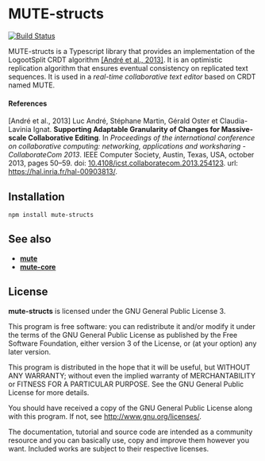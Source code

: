 # MUTE-structs

[![Build Status](https://travis-ci.org/coast-team/mute-structs.svg?branch=master)](https://travis-ci.org/coast-team/mute-structs)

MUTE-structs is a Typescript library that provides an implementation of the
LogootSplit CRDT algorithm [[André et al., 2013]](#ref-1). It is an optimistic replication
algorithm that ensures eventual consistency on replicated text sequences.
It is used in a *real-time collaborative text editor* based on CRDT named MUTE.


#### References

[André et al., 2013]<a id="ref-1"> Luc André, Stéphane Martin, Gérald Oster et Claudia-Lavinia Ignat. **Supporting Adaptable Granularity of Changes for Massive-scale Collaborative Editing**. In *Proceedings of the international conference on collaborative computing: networking, applications and worksharing - CollaborateCom 2013*. IEEE Computer Society, Austin, Texas, USA, october 2013, pages 50–59. doi: [10.4108/icst.collaboratecom.2013.254123](https://dx.doi.org/10.4108/icst.collaboratecom.2013.254123). url: https://hal.inria.fr/hal-00903813/.


## Installation

```
npm install mute-structs
```

## See also

* [**mute**](https://github.com/coast-team/mute)
* [**mute-core**](https://github.com/coast-team/mute-core)

## License

**mute-structs** is licensed under the GNU General Public License 3.

This program is free software: you can redistribute it and/or modify it under
the terms of the GNU General Public License as published by the Free Software
Foundation, either version 3 of the License, or (at your option) any later
version.

This program is distributed in the hope that it will be useful, but WITHOUT
ANY WARRANTY; without even the implied warranty of MERCHANTABILITY or FITNESS
FOR A PARTICULAR PURPOSE. See the GNU General Public License for more details.

You should have received a copy of the GNU General Public License along with
this program. If not, see <http://www.gnu.org/licenses/>.

The documentation, tutorial and source code are intended as a community
resource and you can basically use, copy and improve them however you want.
Included works are subject to their respective licenses.
